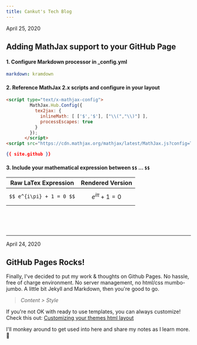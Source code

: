 ```yaml
---
title: Cankut's Tech Blog
---
```


April 25, 2020
## Adding MathJax support to your GitHub Page

#### 1. Configure Markdown processor in _config.yml
```yml
markdown: kramdown
```

#### 2. Reference MathJax 2.x scripts and configure in your layout
```html
<script type="text/x-mathjax-config">
         MathJax.Hub.Config({
           tex2jax: {
             inlineMath: [ ['$','$'], ["\\(","\\)"] ],
             processEscapes: true
           }
         });
       </script>
<script src="https://cdn.mathjax.org/mathjax/latest/MathJax.js?config=TeX-AMS-MML_HTMLorMML" type="text/javascript"></script>
```

```json
{{ site.github }}
```

#### 3. Include your mathematical expression between `$$` ... `$$`

| Raw LaTex Expression         |    Rendered Version          |
|----------------------------- | -----------------------------|
| ```$$ e^{i\pi} + 1 = 0 $$```       |   $$ e^{i\pi} + 1 = 0 $$     |

<br/>
<br/>
<br/>
<hr/>

April 24, 2020
## GitHub Pages Rocks!

Finally, I've decided to put my work & thoughts on Github Pages.  No hassle, free of charge environment. No server management, no html/css mumbo-jumbo. A little bit Jekyll and Markdown, then you're good to go. 

> *Content > Style*


If you're not OK with ready to use templates, you can always customize! Check this out: [Customizing your themes html layout](https://help.github.com/en/github/working-with-github-pages/adding-a-theme-to-your-github-pages-site-using-jekyll#customizing-your-themes-html-layout)

I'll monkey around to get used into here and share my notes as I learn more. :tada:

<br/>
<br/>
<br/>

